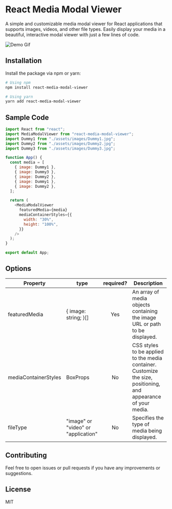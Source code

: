 # React Media Modal Viewer

A simple and customizable media modal viewer for React applications that supports images, videos, and other file types. Easily display your media in a beautiful, interactive modal viewer with just a few lines of code.

![Demo Gif](https://github.com/user-attachments/assets/201eadf4-d17d-47ec-a312-dbf2199ff1b2)



## Installation

Install the package via npm or yarn:

```bash
# Using npm
npm install react-media-modal-viewer

# Using yarn
yarn add react-media-modal-viewer

```

## Sample Code

```js
import React from "react";
import MediaModalViewer from "react-media-modal-viewer";
import Dummy1 from "./assets/images/Dummy1.jpg";
import Dummy2 from "./assets/images/Dummy2.jpg";
import Dummy3 from "./assets/images/Dummy3.jpg";

function App() {
  const media = [
    { image: Dummy1 },
    { image: Dummy3 },
    { image: Dummy2 },
    { image: Dummy1 },
    { image: Dummy2 },
  ];

  return (
    <MediaModalViewer
      featuredMedia={media}
      mediaContainerStyles={{
        width: "30%",
        height: "100%",
      }}
    />
  );
}

export default App;
```

## Options

| Property             | type                               |      required?       | Description                                                                                                                                                             
| -------------------- | --------------------- | :-----------------: | ----------------------------------------------------------------------------------------------------------------------------------------------------------------------- |
| featuredMedia        | { image: string; }[]               |    Yes               | An array of media objects containing the image URL or path to be displayed. |   
| mediaContainerStyles | BoxProps                           |    No                | CSS styles to be applied to the media container. Customize the size, positioning, and appearance of your media. |   
| fileType             | "image" or "video" or "application" |    No                | Specifies the type of media being displayed. |   

## Contributing
Feel free to open issues or pull requests if you have any improvements or suggestions.

## License
MIT





